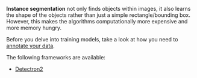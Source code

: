 **Instance segmentation** not only finds objects within images, it also learns the shape of the objects rather
than just a simple rectangle/bounding box. However, this makes the algorithms computationally more expensive
and more memory hungry.

Before you delve into training models, take a look at how you need to [annotate your data](annotate.md).

The following frameworks are available:

* [Detectron2](detectron2.md)
